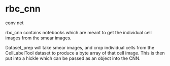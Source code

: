 # rbc_cnn
conv net

rbc_cnn contains notebooks which are meant to get the individual cell images from the smear images. 

Dataset_prep will take smear images, and crop individual cells from the CellLabelTool dataset to produce a byte array of that cell image. This is then put into a hickle which can be passed as an object into the CNN. 
